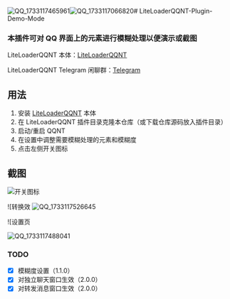 ![QQ_1733117465961](https://github.com/user-attachments/assets/0dbfc6ce-6236-47d1-8120-cb38e1e6c064)![QQ_1733117066820](https://github.com/user-attachments/assets/e60f3954-06ea-4afe-9189-9d4beccd2a45)# LiteLoaderQQNT-Plugin-Demo-Mode

### 本插件可对 QQ 界面上的元素进行模糊处理以便演示或截图

LiteLoaderQQNT 本体：[LiteLoaderQQNT](https://github.com/mo-jinran/LiteLoaderQQNT)

LiteLoaderQQNT Telegram 闲聊群：[Telegram](https://t.me/LiteLoaderQQNT)

## 用法

1. 安装 [LiteLoaderQQNT](https://github.com/LiteLoaderQQNT/LiteLoaderQQNT) 本体
2. 在 LiteLoaderQQNT 插件目录克隆本仓库（或下载仓库源码放入插件目录）
3. 启动/重启 QQNT
4. 在设置中调整需要模糊处理的元素和模糊度
5. 点击左侧开关图标

## 截图

![开关图标](https://img.chkaja.com/c47cd304a38ae41c.png)


![转换效
![QQ_1733117526645](https://github.com/user-attachments/assets/8a13c7a7-61b9-4409-84ac-f649ea8bbcfc)


![设置页

![QQ_1733117488041](https://github.com/user-attachments/assets/144cb85f-235f-4b27-98a3-d24008664afc)


### TODO

- [x] 模糊度设置（1.1.0）
- [x] 对独立聊天窗口生效（2.0.0）
- [x] 对转发消息窗口生效（2.0.0）
